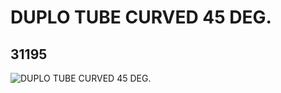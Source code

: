 # DUPLO TUBE CURVED 45 DEG.
## 31195
![DUPLO TUBE CURVED 45 DEG.](https://lc-www-live-s.legocdn.com/media/bricks/5/2/4114708.jpg)